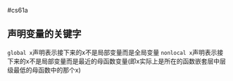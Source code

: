 #cs61a 

## 声明变量的关键字
`global x`声明表示接下来的x不是局部变量而是全局变量
`nonlocal x`声明表示接下来的x不是局部变量而是最近的母函数变量(即x实际上是所在的函数嵌套层中层级最低的母函数中的那个x)



